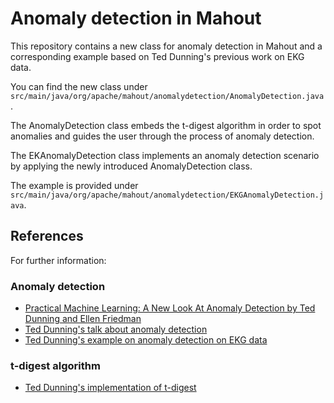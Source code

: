# Anomaly detection in Mahout

This repository contains a new class for anomaly detection in Mahout and a corresponding example based on Ted Dunning's previous work on EKG data.

You can find the new class under  ```src/main/java/org/apache/mahout/anomalydetection/AnomalyDetection.java```.

The AnomalyDetection class embeds the t-digest algorithm in order to spot anomalies and guides the user through the process of anomaly detection.

The EKAnomalyDetection class implements an anomaly detection scenario by applying the newly introduced AnomalyDetection class.

The example is provided under ```src/main/java/org/apache/mahout/anomalydetection/EKGAnomalyDetection.java```.

## References
For further information:

### Anomaly detection

* [Practical Machine Learning: A New Look At Anomaly Detection by Ted Dunning and Ellen Friedman](http://info.mapr.com/resources_ebook_anewlook_anomalydetection.html?cid=blog)
* [Ted Dunning's talk about anomaly detection](http://berlinbuzzwords.de/session/deep-learning-high-performance-time-series-databases)
* [Ted Dunning's example on anomaly detection on EKG data](https://github.com/tdunning/anomaly-detection)

### t-digest algorithm

* [Ted Dunning's implementation of t-digest](https://github.com/tdunning/t-digest)


